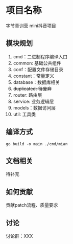 # 项目名称
字节青训营 mini抖音项目

## 模块规划
1. cmd：二进制程序编译入口
2. common: 基础公共组件
3. conf：配置文件存储目录
4. constant：常量定义
5. database：数据库相关
6. ~~duplicated: 待废弃~~
7. router: 路由层
8. service: 业务逻辑层
9. models：数据访问层
10. util: 工具类

## 编译方式
```
go build -o main ./cmd/mian
```

## 文档相关

待补充


## 如何贡献
贡献patch流程、质量要求

## 讨论
讨论群：XXX

